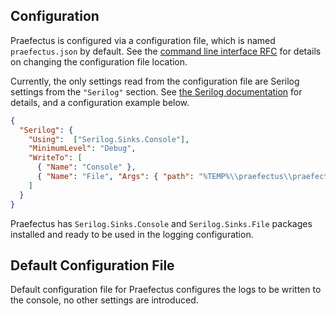 Configuration
-------------

Praefectus is configured via a configuration file, which is named
`praefectus.json` by default. See the [command line interface
RFC][docs.rfcs.command-line-interface] for details on changing the configuration
file location.

Currently, the only settings read from the configuration file are Serilog
settings from the `"Serilog"` section. See [the Serilog
documentation][serilog-settings-configuration] for details, and a configuration
example below.

```json
{
  "Serilog": {
    "Using":  ["Serilog.Sinks.Console"],
    "MinimumLevel": "Debug",
    "WriteTo": [
      { "Name": "Console" },
      { "Name": "File", "Args": { "path": "%TEMP%\\praefectus\\praefectus.log" } }
    ]
  }
}
```

Praefectus has `Serilog.Sinks.Console` and `Serilog.Sinks.File` packages
installed and ready to be used in the logging configuration.

Default Configuration File
--------------------------

Default configuration file for Praefectus configures the logs to be written to
the console, no other settings are introduced.

[docs.rfcs.command-line-interface]: rfcs/command-line-interface.md
[serilog-settings-configuration]: https://github.com/serilog/serilog-settings-configuration
